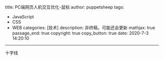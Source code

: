 title: PC端网页人机交互优化-鼠标
author: puppetsheep
tags:
  - JavaScript
  - CSS
  - WEB
categories: [技术]
description: 非终稿，可能还会更新
mathjax: true
passage_end: true
copyright: true
copy_button: true
date: 2020-7-3 14:20:10
---

<map onclick="javascript:document.body.style.cursor='crosshair'">十字线</map>